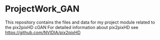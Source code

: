 # ProjectWork_GAN
This repository contains the files and data for my project module related to the pix2pixHD cGAN
For detailed information about pix2pixHD see https://github.com/NVIDIA/pix2pixHD
